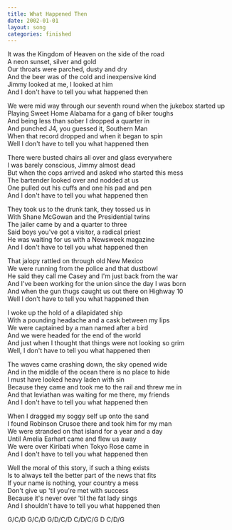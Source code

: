 ```yaml
---
title: What Happened Then
date: 2002-01-01
layout: song
categories: finished
---
```

It was the Kingdom of Heaven on the side of the road  
A neon sunset, silver and gold  
Our throats were parched, dusty and dry  
And the beer was of the cold and inexpensive kind  
 Jimmy looked at me, I looked at him  
 And I don't have to tell you what happened then

We were mid way through our seventh round when the jukebox started up  
Playing Sweet Home Alabama for a gang of biker toughs  
And being less than sober I dropped a quarter in  
And punched J4, you guessed it, Southern Man  
 When that record dropped and when it began to spin  
 Well I don't have to tell you what happened then

There were busted chairs all over and glass everywhere  
I was barely conscious, Jimmy almost dead  
But when the cops arrived and asked who started this mess  
The bartender looked over and nodded at us  
 One pulled out his cuffs and one his pad and pen  
 And I don't have to tell you what happened then

They took us to the drunk tank, they tossed us in  
With Shane McGowan and the Presidential twins  
The jailer came by and a quarter to three  
Said boys you've got a visitor, a radical priest  
 He was waiting for us with a Newsweek magazine  
 And I don't have to tell you what happened then

That jalopy rattled on through old New Mexico  
We were running from the police and that dustbowl  
He said they call me Casey and I'm just back from the war  
And I've been working for the union since the day I was born  
 And when the gun thugs caught us out there on Highway 10  
 Well I don't have to tell you what happened then

I woke up the hold of a dilapidated ship  
With a pounding headache and a cask between my lips  
We were captained by a man named after a bird  
And we were headed for the end of the world  
 And just when I thought that things were not looking so grim  
 Well, I don't have to tell you what happened then

The waves came crashing down, the sky opened wide  
And in the middle of the ocean there is no place to hide  
I must have looked heavy laden with sin  
Because they came and took me to the rail and threw me in  
 And that leviathan was waiting for me there, my friends  
 And I don't have to tell you what happened then

When I dragged my soggy self up onto the sand  
I found Robinson Crusoe there and took him for my man  
We were stranded on that island for a year and a day  
Until Amelia Earhart came and flew us away  
 We were over Kiribati when Tokyo Rose came in  
 And I don't have to tell you what happened then

Well the moral of this story, if such a thing exists  
Is to always tell the better part of the news that fits  
If your name is nothing, your country a mess  
Don't give up 'til you're met with success  
 Because it's never over 'til the fat lady sings  
 And I shouldn't have to tell you what happened then  

<div class="chords">
G/C/D  
G/C/D  
G/D/C/D  
C/D/C/G  
D  
C/D/G</div>
